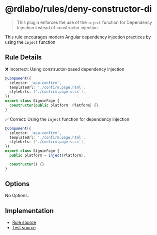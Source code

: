 # @rdlabo/rules/deny-constructor-di

> This plugin enforces the use of the `inject` function for Dependency Injection instead of constructor injection.

This rule encourages modern Angular dependency injection practices by using the `inject` function.

## Rule Details

❌ Incorrect: Using constructor-based dependency injection

```ts
@Component({
  selector: 'app-confirm',
  templateUrl: './confirm.page.html',
  styleUrls: ['./confirm.page.scss'],
})
export class SigninPage {
  constructor(public platform: Platform) {}
}
```

✅ Correct: Using the `inject` function for dependency injection

```ts
@Component({
  selector: 'app-confirm',
  templateUrl: './confirm.page.html',
  styleUrls: ['./confirm.page.scss'],
})
export class SigninPage {
  public platform = inject(Platform);

  constructor() {}
}
```

## Options

No Options.

## Implementation

- [Rule source](../../src/rules/deny-constructor-di.ts)
- [Test source](../../tests/rules/deny-constructor-di.ts)
